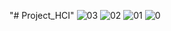 "# Project_HCI" 
![03](https://github.com/mohammed26541/Project_HCI/assets/119812004/241ae17e-38b0-451d-afee-6081d713eadf)
![02](https://github.com/mohammed26541/Project_HCI/assets/119812004/349a2030-ebaf-4c60-8468-1d6a27b3d1d1)
![01](https://github.com/mohammed26541/Project_HCI/assets/119812004/021c9144-3476-41c0-b4d0-6c25adde6ddf)
![0](https://github.com/mohammed26541/Project_HCI/assets/119812004/d73a1bd5-8451-4b2f-9949-8134e14a3ee8)
